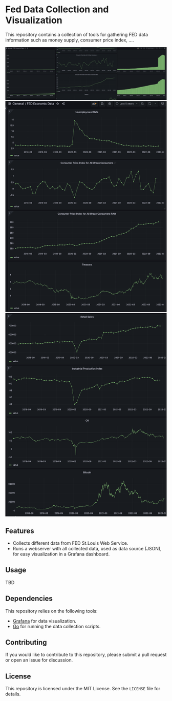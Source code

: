# Fed Data Collection and Visualization

This repository contains a collection of tools for gathering FED data information such as money supply, consumer price index, ....

<img src="demo.png" width="700">
<img src="demo2.png" width="700">
<img src="demo3.png" width="700">

## Features

- Collects different data from FED St.Louis Web Service.
- Runs a webserver with all collected data, used as data source (JSON), for easy visualization in a Grafana dashboard.

## Usage

TBD

## Dependencies

This repository relies on the following tools:

- [Grafana](https://grafana.com/) for data visualization.
- [Go](https://golang.org/) for running the data collection scripts.

## Contributing

If you would like to contribute to this repository, please submit a pull request or open an issue for discussion.

## License

This repository is licensed under the MIT License. See the `LICENSE` file for details.

